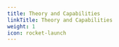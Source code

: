 ```yaml
---
title: Theory and Capabilities
linkTitle: Theory and Capabilities
weight: 1
icon: rocket-launch
---
```


